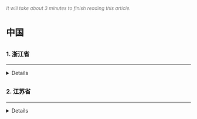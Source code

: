 
<font color=gray size=2>*It will take about 3 minutes to finish reading this article.*</font>

# **<font size=5 >中国</font>**
 

## **<font size=3 >1. 浙江省</font>**
***
<details>
  <summary>Details</summary>
 
1.1 杭州 

<strong> Example Code </strong>
```Swift 
let faceCount = 6
let randomResult = Int(arc4random()) % faceCount + 1
```

1.2 温州 


1.3 宁波 
 


</details>



## **<font size=3 >2. 江苏省</font>**
***
<details>
<summary>Details</summary>

 
 
 
</details>





